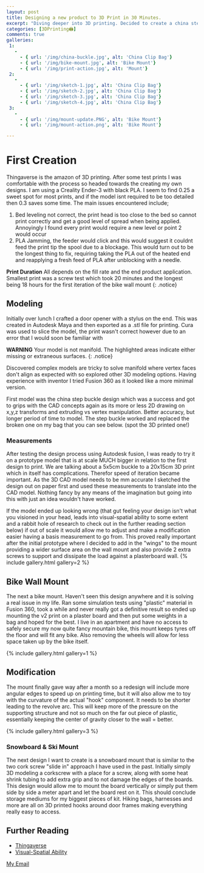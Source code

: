 ```yaml
---
layout: post
title: Designing a new product to 3D Print in 30 Minutes.
excerpt: "Diving deeper into 3D printing. Decided to create a china step buckle for a bag that broke, during covid would have taken long to arrive. A new mountain bike mount, snowboard mount and also a 30 minute design to print challenge."
categories: [3DPrinting🖨️]
comments: true
galleries:
 1:
   -
     - { url: '/img/china-buckle.jpg', alt: 'China Clip Bag'}
     - { url: '/img/bike-mount.jpg', alt: 'Bike Mount'}
     - { url: '/img/print-action.jpg', alt: 'Mount'}
 2:
   -
     - { url: '/img/sketch-1.jpg', alt: 'China Clip Bag'}
     - { url: '/img/sketch-2.jpg', alt: 'China Clip Bag'}
     - { url: '/img/sketch-3.jpg', alt: 'China Clip Bag'}
     - { url: '/img/sketch-4.jpg', alt: 'China Clip Bag'}
 3:
   -
     - { url: '/img/mount-update.PNG', alt: 'Bike Mount'}
     - { url: '/img/mount-action.png', alt: 'Bike Mount'}

---
```


# First Creation
Thingaverse is the amazon of 3D printing. After some test prints I was comfortable with the process so headed towards the creating my own designs. I am using a Creality Ender-3 with black PLA. I seem to find 0.25 a sweet spot for most prints, and if the model isnt required to be too detailed then 0.3 saves some time. The main issues encountered include;
1. Bed leveling not correct, the print head is too close to the bed so cannot print correctly and get a good level of spread when being applied. Annoyingly I found every print would require a new level or point 2 would occur
2. PLA Jamming, the feeder would click and this would suggest it couldnt feed the print tip the spool due to a blockage. This would turn out to be the longest thing to fix, requiring taking the PLA out of the heated end and reapplying a fresh feed of PLA after unblocking with a needle. 

**Print Duration** 
All depends on the fill rate and the end product application. Smallest print was a screw test which took 20 minutes and the longest being 18 hours for the first iteration of the bike wall mount
{: .notice}

##  Modeling
Initially over lunch I crafted a door opener with a stylus on the end. This was created in Autodesk Maya and then exported as a .stl file for printing. Cura was used to slice the model, the print wasn't correct however due to an error that I would soon be familiar with 

**WARNING** 
Your model is not manifold. The highlighted areas indicate either missing or extraneous surfaces.
{: .notice}

Discovered complex models are tricky to solve manifold where vertex faces don't align as expected with so explored other 3D modeling options. Having experience with inventor I tried Fusion 360 as it looked like a more minimal version. 

First model was the china step buckle design which was a success and got to grips with the CAD concepts again as its more or less 2D drawing on x,y,z transforms and extruding vs vertex manipulation. Better accuracy, but longer period of time to model. The step buckle worked and replaced the broken one on my bag that you can see below. (spot the 3D printed one!) 

### Measurements
After testing the design process using Autodesk fusion, I was ready to try it on a prototype model that is at scale MUCH bigger in relation to the first design to print. We are talking about a 5x5cm buckle to a 20x15cm 3D print which in itself has complications. Therefor speed of iteration became important. As the 3D CAD model needs to be mm accurate I sketched the design out on paper first and used these measurements to translate into the CAD model. Nothing fancy by any means of the imagination but going into this with just an idea wouldn't have worked.  

If the model ended up looking wrong (that gut feeling your design isn't what you visioned in your head, leads into visual-spatial ability to some extent and a rabbit hole of research to check out in the further reading section below) if out of scale it would allow me to adjust and make a modification easier having a basis measurement to go from. This proved really important after the initial prototype where I decided to add in the "wings" to the mount providing a wider surface area on the wall mount and also provide 2 extra screws to support and dissipate the load against a plasterboard wall. 
{% include gallery.html  gallery=2 %}

## Bike Wall Mount

The next a bike mount. Haven't seen this design anywhere and it is solving a real issue in my life. Ran some simulation tests using "plastic" material in Fusion 360, took a while and never really got a definitive result so ended up mounting the v2 print on a plaster board and then put some weights in a bag and hoped for the best. I live in an apartment and have no access to safely secure my now quite fancy mountain bike, this mount keeps tyres off the floor and will fit any bike. Also removing the wheels will allow for less space taken up by the bike itself. 

{% include gallery.html  gallery=1 %}

## Modification
The mount finally gave way after a month so a redesign will include more angular edges to speed up on printing time, but it will also allow me to toy with the curvature of the actual "hook" component. It needs to be shorter leading to the revolve arc. This will keep more of the pressure on the supporting structure and not so much on the far out piece of plastic, essentially keeping the center of gravity closer to the wall = better.


{% include gallery.html  gallery=3 %}

### Snowboard & Ski Mount
The next design I want to create is a snowboard mount that is similar to the two cork screw "slide in" approach I have used in the past. Initially simply 3D modeling a corkscrew with a place for a screw, along with some heat shrink tubing to add extra grip and to not damage the edges of the boards. This design would allow me to mount the board vertically or simply put them side by side a meter apart and let the board rest on it. This should conclude storage mediums for my biggest pieces of kit. Hiking bags, harnesses and more are all on 3D printed hooks around door frames making everything really easy to access.

## Further Reading
* [Thingaverse](https://www.thingiverse.com/)
* [Visual-Spatial Ability](https://aquila.usm.edu/cgi/viewcontent.cgi?article=1236&context=honors_theses)

<a href="#" id="emailclick" onclick="replace_email()">My Email</a>

<!-- SCRIPTS HERE -->
<script>
var email;

function add_mailto() {
  const elem = document.getElementById("emailclick");
  elem.href = `mailto:${email}`;
}

function replace_email() {
  // spam prevention
  const domain = "cjgstudio.com";
  const name = [16, 28, 1, 1, 26, 22];
  const xor_with = 115;
  let constructed = "";
  name.forEach(function(i) {
    constructed += String.fromCharCode(i ^ xor_with);
  })
  email = `${constructed}@${domain}`;
  const elem = document.getElementById("emailclick");
  elem.text = email;

  window.setTimeout(add_mailto, 100);
}
</script>